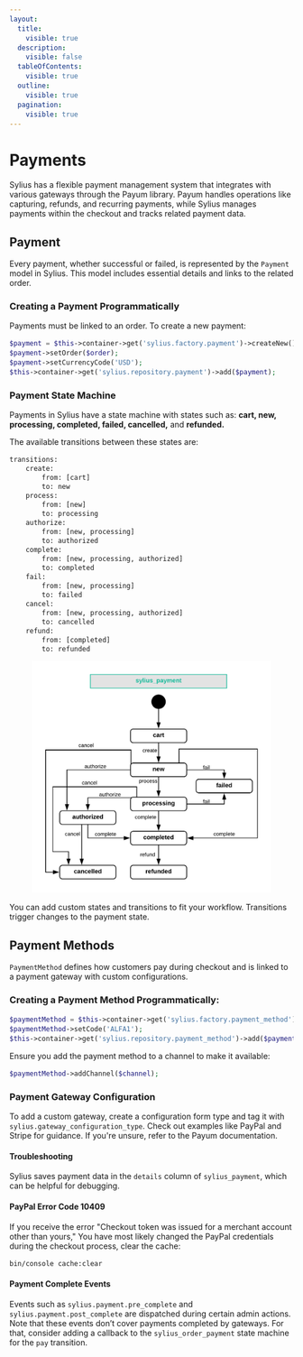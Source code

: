```yaml
---
layout:
  title:
    visible: true
  description:
    visible: false
  tableOfContents:
    visible: true
  outline:
    visible: true
  pagination:
    visible: true
---
```


# Payments

Sylius has a flexible payment management system that integrates with various gateways through the Payum library. Payum handles operations like capturing, refunds, and recurring payments, while Sylius manages payments within the checkout and tracks related payment data.

## Payment

Every payment, whether successful or failed, is represented by the `Payment` model in Sylius. This model includes essential details and links to the related order.

### Creating a Payment Programmatically

Payments must be linked to an order. To create a new payment:

```php
$payment = $this->container->get('sylius.factory.payment')->createNew();
$payment->setOrder($order);
$payment->setCurrencyCode('USD');
$this->container->get('sylius.repository.payment')->add($payment);
```

### Payment State Machine

Payments in Sylius have a state machine with states such as: **cart, new, processing, completed, failed, cancelled,** and **refunded.**

The available transitions between these states are:

```
transitions:
    create:
        from: [cart]
        to: new
    process:
        from: [new]
        to: processing
    authorize:
        from: [new, processing]
        to: authorized
    complete:
        from: [new, processing, authorized]
        to: completed
    fail:
        from: [new, processing]
        to: failed
    cancel:
        from: [new, processing, authorized]
        to: cancelled
    refund:
        from: [completed]
        to: refunded
```

<figure><img src="../../.gitbook/assets/sylius_payment.webp" alt=""><figcaption></figcaption></figure>

You can add custom states and transitions to fit your workflow. Transitions trigger changes to the payment state.

## Payment Methods

`PaymentMethod` defines how customers pay during checkout and is linked to a payment gateway with custom configurations.

### **Creating a Payment Method Programmatically:**

```php
$paymentMethod = $this->container->get('sylius.factory.payment_method')->createWithGateway('offline');
$paymentMethod->setCode('ALFA1');
$this->container->get('sylius.repository.payment_method')->add($paymentMethod);
```

Ensure you add the payment method to a channel to make it available:

```php
$paymentMethod->addChannel($channel);
```

### Payment Gateway Configuration

To add a custom gateway, create a configuration form type and tag it with `sylius.gateway_configuration_type`. Check out examples like PayPal and Stripe for guidance. If you're unsure, refer to the Payum documentation.

#### Troubleshooting

Sylius saves payment data in the `details` column of `sylius_payment`, which can be helpful for debugging.

#### **PayPal Error Code 10409**

If you receive the error "Checkout token was issued for a merchant account other than yours," You have most likely changed the PayPal credentials during the checkout process, clear the cache:

```bash
bin/console cache:clear
```

#### Payment Complete Events

Events such as `sylius.payment.pre_complete` and `sylius.payment.post_complete` are dispatched during certain admin actions. Note that these events don’t cover payments completed by gateways. For that, consider adding a callback to the `sylius_order_payment` state machine for the `pay` transition.
